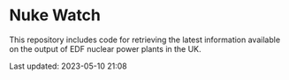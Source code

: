 # Nuke Watch

This repository includes code for retrieving the latest information available on the output of EDF nuclear power plants in the UK.

Last updated: 2023-05-10 21:08